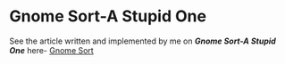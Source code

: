 # Gnome Sort-A Stupid One

See the article written and implemented by me on ***Gnome Sort-A Stupid One*** here- [Gnome Sort](http://www.geeksforgeeks.org/gnome-sort-a-stupid-one/)
